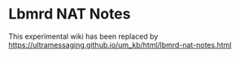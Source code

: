 # Lbmrd NAT Notes

This experimental wiki has been replaced by https://ultramessaging.github.io/um_kb/html/lbmrd-nat-notes.html

